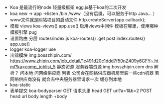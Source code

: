 - Koa 是最流行的node 轻量级框架
  egg.js基于koa的二次开发
- koa new -> app ->listen
  /bin /www（没有后缀，可以服务于http Java... ）
  www文件就是网站项目的启动文件
  http.createServer(app.callback);
- 模板
  views
  koa-views()
  app.use() 启用views中间件
  模板在哪里，使用哪种模板引擎 pug
- 设置路由 分层
  routes/index.js
  koa-routes()
  .get post
  index.routes()
  app.use()
- logger 
  koa-logger use 
- 出错模块
img.bosszhipin.com/
https://www.zhipin.com/job_detail/1c491d20c1ddd7f50nZ409y6GFY~.html?ka=comp_joblist_5
静态资源 服务器端资源
img.bosszhipin.com 
dns 解析？
问本地
问网络供应商 列表 
公司会在网络供应商机房里装一些cdn机器
若网络供应商没有 就会去中央服务器里请求一次 缓存到本地
- koa-static
- 表单提交
  koa-bodyparser
  GET 请求头里 head GET url?a=1&b=2
  POST head url body.length +body 